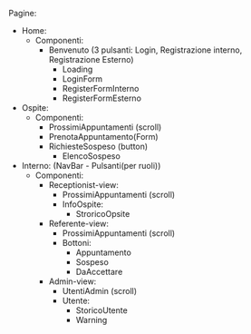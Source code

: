 Pagine:
  - Home: 
    - Componenti: 
      - Benvenuto (3 pulsanti: Login, Registrazione interno, Registrazione Esterno) 
        - Loading 
        - LoginForm 
        - RegisterFormInterno 
        - RegisterFormEsterno
  - Ospite:
    - Componenti: 
      - ProssimiAppuntamenti (scroll) 
      - PrenotaAppuntamento(Form)
      - RichiesteSospeso (button)
        - ElencoSospeso
  - Interno: (NavBar - Pulsanti(per ruoli))
    - Componenti:
      - Receptionist-view:
        - ProssimiAppuntamenti (scroll)
        - InfoOspite:
          - StroricoOpsite 
      - Referente-view:
        - ProssimiAppuntamenti (scroll)
        - Bottoni:
          - Appuntamento
          - Sospeso
          - DaAccettare
      - Admin-view:
        - UtentiAdmin (scroll)
        - Utente:
          - StoricoUtente
          - Warning


